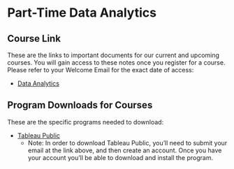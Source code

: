 # Part-Time Data Analytics

## Course Link
These are the links to important documents for our current and upcoming courses. You will gain access to these notes once you register for a course. Please refer to your Welcome Email for the exact date of access:

- [Data Analytics](https://github.com/HackerYou/con-ed-data-foundations)

## Program Downloads for Courses

These are the specific programs needed to download:

- [Tableau Public](https://public.tableau.com/en-us/s/)
  - Note: In order to download Tableau Public, you’ll need to submit your email at the link above, and then create an account. Once you have your account you’ll be able to download and install the program.
